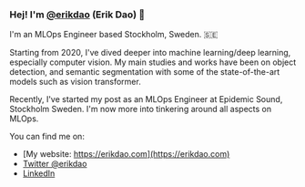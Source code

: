 ### Hej! I'm [@erikdao](https://twitter.com/eridao) (Erik Dao) 👋

I'm an MLOps Engineer based Stockholm, Sweden. 🇸🇪

Starting from 2020, I've dived deeper into machine learning/deep learning, especially computer vision. My main studies and works have been on object detection, and semantic segmentation with some of the state-of-the-art models such as vision transformer.

Recently, I've started my post as an MLOps Engineer at Epidemic Sound, Stockholm Sweden. I'm now more into tinkering around all aspects on MLOps.

You can find me on:
* [My website: https://erikdao.com](https://erikdao.com)
* [Twitter @erikdao](https://twitter.com/erikdao)
* [LinkedIn](https://www.linkedin.com/in/erikdao)
<!--
**erikdao/erikdao** is a ✨ _special_ ✨ repository because its `README.md` (this file) appears on your GitHub profile.

Here are some ideas to get you started:

- 🔭 I’m currently working on ...
- 🌱 I’m currently learning ...
- 👯 I’m looking to collaborate on ...
- 🤔 I’m looking for help with ...
- 💬 Ask me about ...
- 📫 How to reach me: ...
- 😄 Pronouns: ...
- ⚡ Fun fact: ...
-->
